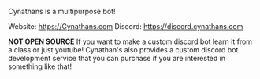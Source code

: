 Cynathans is a multipurpose bot!

Website: https://Cynathans.com
Discord: https://discord.cynathans.com

**NOT OPEN SOURCE**
If you want to make a custom discord bot learn it from a class or just youtube! 
Cynathan's also provides a custom discord bot development service that you can purchase if you are interested in something like that!
